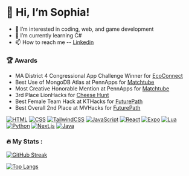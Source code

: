 # 👋 Hi, I’m Sophia!
- 👀 I’m interested in coding, web, and game development
- 🌱 I’m currently learning C#
- 📫 How to reach me 
-- [Linkedin](https://www.linkedin.com/in/sophia-evans-094656270/)

### :trophy: Awards 
- MA District 4 Congressional App Challenge Winner for [EcoConnect](https://github.com/EerierGosling/EcoConnect)
- Best Use of MongoDB Atlas at PennApps for [Matchtube](https://github.com/EerierGosling/MatchTube)
- Most Creative Honorable Mention at PennApps for [Matchtube](https://github.com/EerierGosling/MatchTube)
- 3rd Place LionHacks for [Cheese Hunt](https://github.com/evanss2025/Cheese-hunt)
- Best Female Team Hack at KTHacks for [FuturePath](https://github.com/evanss2025/FuturePath)
- Best Overall 2nd Place at MVHacks for [FuturePath](https://github.com/evanss2025/FuturePath)

[![HTML](https://img.shields.io/badge/HTML-%23E34F26.svg?logo=html5&logoColor=white)](#)
[![CSS](https://img.shields.io/badge/CSS-1572B6?logo=css3&logoColor=fff)](#)
[![TailwindCSS](https://img.shields.io/badge/Tailwind%20CSS-%2338B2AC.svg?logo=tailwind-css&logoColor=white)](#)
[![JavaScript](https://img.shields.io/badge/JavaScript-F7DF1E?logo=javascript&logoColor=000)](#)
[![React](https://img.shields.io/badge/React-%2320232a.svg?logo=react&logoColor=%2361DAFB)](#)
[![Expo](https://img.shields.io/badge/Expo-000020?logo=expo&logoColor=fff)](#)
[![Lua](https://img.shields.io/badge/Lua-%232C2D72.svg?logo=lua&logoColor=white)](#)
[![Python](https://img.shields.io/badge/Python-3776AB?logo=python&logoColor=fff)](#)
[![Next.js](https://img.shields.io/badge/Next.js-black?logo=next.js&logoColor=white)](#)
[![Java](https://img.shields.io/badge/Java-%23ED8B00.svg?logo=openjdk&logoColor=white)](#)


### :fire: My Stats :
[![GitHub Streak](http://github-readme-streak-stats.herokuapp.com?user=evanss2025&theme=dark&background=000000)](https://git.io/streak-stats)

[![Top Langs](https://github-readme-stats.vercel.app/api/top-langs/?username=evanss2025&layout=compact&theme=vision-friendly-dark)](https://github.com/anuraghazra/github-readme-stats)




